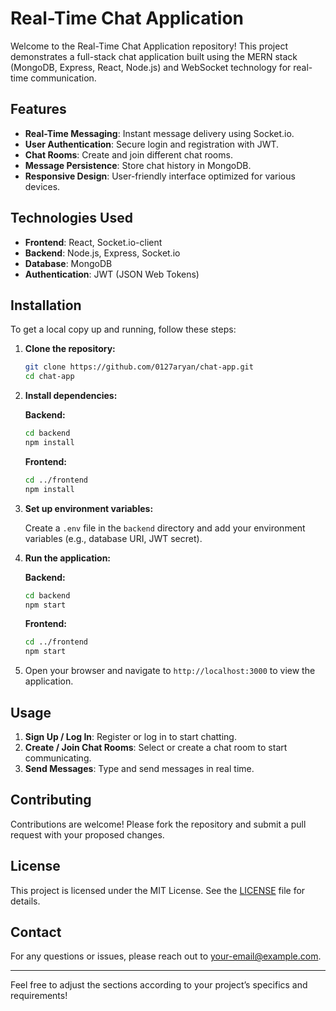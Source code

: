 

# Real-Time Chat Application

Welcome to the Real-Time Chat Application repository! This project demonstrates a full-stack chat application built using the MERN stack (MongoDB, Express, React, Node.js) and WebSocket technology for real-time communication.

## Features

- **Real-Time Messaging**: Instant message delivery using Socket.io.
- **User Authentication**: Secure login and registration with JWT.
- **Chat Rooms**: Create and join different chat rooms.
- **Message Persistence**: Store chat history in MongoDB.
- **Responsive Design**: User-friendly interface optimized for various devices.

## Technologies Used

- **Frontend**: React, Socket.io-client
- **Backend**: Node.js, Express, Socket.io
- **Database**: MongoDB
- **Authentication**: JWT (JSON Web Tokens)

## Installation

To get a local copy up and running, follow these steps:

1. **Clone the repository:**

    ```bash
    git clone https://github.com/0127aryan/chat-app.git
    cd chat-app
    ```

2. **Install dependencies:**

    **Backend:**

    ```bash
    cd backend
    npm install
    ```

    **Frontend:**

    ```bash
    cd ../frontend
    npm install
    ```

3. **Set up environment variables:**

    Create a `.env` file in the `backend` directory and add your environment variables (e.g., database URI, JWT secret).

4. **Run the application:**

    **Backend:**

    ```bash
    cd backend
    npm start
    ```

    **Frontend:**

    ```bash
    cd ../frontend
    npm start
    ```

5. Open your browser and navigate to `http://localhost:3000` to view the application.

## Usage

1. **Sign Up / Log In**: Register or log in to start chatting.
2. **Create / Join Chat Rooms**: Select or create a chat room to start communicating.
3. **Send Messages**: Type and send messages in real time.

## Contributing

Contributions are welcome! Please fork the repository and submit a pull request with your proposed changes.

## License

This project is licensed under the MIT License. See the [LICENSE](LICENSE) file for details.

## Contact

For any questions or issues, please reach out to [your-email@example.com](mailto:your-email@example.com).

---

Feel free to adjust the sections according to your project’s specifics and requirements!
